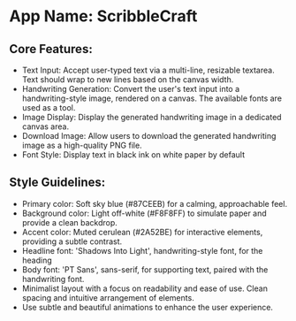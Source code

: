 # **App Name**: ScribbleCraft

## Core Features:

- Text Input: Accept user-typed text via a multi-line, resizable textarea. Text should wrap to new lines based on the canvas width.
- Handwriting Generation: Convert the user's text input into a handwriting-style image, rendered on a canvas. The available fonts are used as a tool.
- Image Display: Display the generated handwriting image in a dedicated canvas area.
- Download Image: Allow users to download the generated handwriting image as a high-quality PNG file.
- Font Style: Display text in black ink on white paper by default

## Style Guidelines:

- Primary color: Soft sky blue (#87CEEB) for a calming, approachable feel.
- Background color: Light off-white (#F8F8FF) to simulate paper and provide a clean backdrop.
- Accent color: Muted cerulean (#2A52BE) for interactive elements, providing a subtle contrast.
- Headline font: 'Shadows Into Light', handwriting-style font, for the heading
- Body font: 'PT Sans', sans-serif, for supporting text, paired with the handwriting font.
- Minimalist layout with a focus on readability and ease of use. Clean spacing and intuitive arrangement of elements.
- Use subtle and beautiful animations to enhance the user experience.